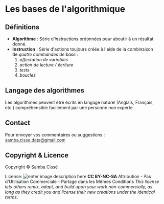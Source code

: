 # Les bases de l'algorithmique

## Définitions
- **Algorithme** : Série d’*instructions* ordonnées pour aboutir à un résultat donné.
- **Instruction** : Série d'actions toujours créée à l'aide de la combinaison de  *quatre commandes de base* :
	1. *affectation de variables*
	2. *action de lecture / écriture*
	3. *tests*
	4. *boucles*

## Langage des algorithmes
Les algorithmes peuvent être écrits en langage naturel (Anglais, Français, etc.) compréhensible facilement par une personne non experte











## Contact

Pour envoyer vos commentaires ou suggestions : samba.cisse.data@gmail.com

## Copyright & Licence

Copyright © [Samba Cissé](http://www.sambacisse.com)

License: 
![enter image description here](https://licensebuttons.net/l/by-nc-sa/3.0/88x31.png)
**CC BY-NC-SA**
Attribution - Pas d’Utilisation Commerciale - Partage dans les Mêmes Conditions
*This license lets others remix, adapt, and build upon your work non-commercially, as long as they credit you and license their new creations under the identical terms.*
<!--stackedit_data:
eyJoaXN0b3J5IjpbNTY0NjcxODY3LDYwMzc5MTk4MF19
-->